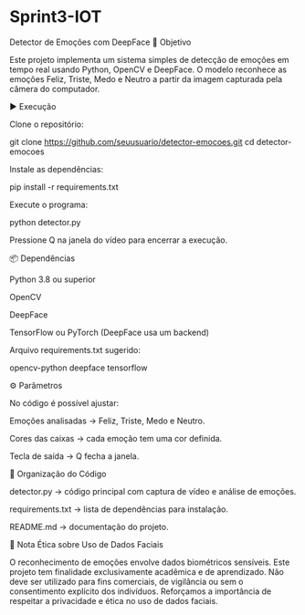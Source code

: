 # Sprint3-IOT

Detector de Emoções com DeepFace
🎯 Objetivo

Este projeto implementa um sistema simples de detecção de emoções em tempo real usando Python, OpenCV e DeepFace.
O modelo reconhece as emoções Feliz, Triste, Medo e Neutro a partir da imagem capturada pela câmera do computador.

▶️ Execução

Clone o repositório:

git clone https://github.com/seuusuario/detector-emocoes.git
cd detector-emocoes


Instale as dependências:

pip install -r requirements.txt


Execute o programa:

python detector.py


Pressione Q na janela do vídeo para encerrar a execução.

📦 Dependências

Python 3.8 ou superior

OpenCV

DeepFace

TensorFlow ou PyTorch (DeepFace usa um backend)

Arquivo requirements.txt sugerido:

opencv-python
deepface
tensorflow

⚙️ Parâmetros

No código é possível ajustar:

Emoções analisadas → Feliz, Triste, Medo e Neutro.

Cores das caixas → cada emoção tem uma cor definida.

Tecla de saída → Q fecha a janela.

📂 Organização do Código

detector.py → código principal com captura de vídeo e análise de emoções.

requirements.txt → lista de dependências para instalação.

README.md → documentação do projeto.

🧾 Nota Ética sobre Uso de Dados Faciais

O reconhecimento de emoções envolve dados biométricos sensíveis.
Este projeto tem finalidade exclusivamente acadêmica e de aprendizado.
Não deve ser utilizado para fins comerciais, de vigilância ou sem o consentimento explícito dos indivíduos.
Reforçamos a importância de respeitar a privacidade e ética no uso de dados faciais.
